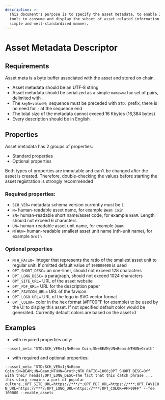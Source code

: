 ```yaml
---
description: >-
  This document's purpose is to specify the asset metadata, to enable 3rd party
  tools to consume and display the subset of asset-related information in a
  simple and well-standardized manner.
---
```


# Asset Metadata Descriptor

## Requirements

Asset meta is a byte buffer associated with the asset and stored on chain.

* Asset metadata should be an UTF-8 string
* Asset metadata should be serialized as a simple `name=value` set of pairs, delimited with `;`
* The `keyN=valueN;` sequence must be preceded with `STD:` prefix, there is no need for `;` at the sequence end
* The total size of the metadata cannot exceed 16 Kbytes (16,384 bytes)
* Every description should be in English

## Properties

Asset metadata has 2 groups of properties:

* Standard properties
* Optional properties


Both types of properties are immutable and can't be changed after the asset is created. Therefore, double-checking the values before starting the asset registration is strongly recommended


### Required properties:

* `SCH_VER=` metadata schema version currently must be `1`
* `N=` human-readable asset name, for example `Beam Coin`
* `SN=` human-readable short name/asset code, for example `BEAM`. Length should not exceed 6 characters
* `UN=` human-readable asset unit name, for example `Beam`
* `NTHUN=` human-readable smallest asset unit name (nth-unit name), for example `Groth`

### Optional properties

* `NTH_RATIO=` integer that represents the ratio of the smallest asset unit to regular unit. If omitted default value of `100000000` is used
* `OPT_SHORT_DESC=` an one-liner, should not exceed 128 characters
* `OPT_LONG_DESC=` a paragraph, should not exceed 1024 characters
* `OPT_SITE_URL=` URL of the asset website
* `OPT_PDF_URL=` URL for the description paper
* `OPT_FAVICON_URL=` URL of the favicon
* `OPT_LOGO_URL=` URL of the logo in SVG vector format
* `OPT_COLOR=` color in the hex format (#FF00FF for example) to be used by the UI to display this asset. If not specified default color would be generated. Currently default colors are based on the asset id

## Examples

* with required properties only:

`--asset_meta "STD:SCH_VER=1;N=Beam Coin;SN=BEAM;UN=Beam;NTHUN=Groth"`

* with required and optional properties:

`--asset_meta "STD:SCH_VER=1;N=Beam Coin;SN=BEAM;UN=Beam;NTHUN=Groth;NTH_RATIO=1000;OPT_SHORT_DESC=Off with their heads!;OPT_LONG_DESC=The fact that this catch phrase ... this story remains a part of popular culture.;OPT_SITE_URL=https://***/*;OPT_PDF_URL=https://***;OPT_FAVICON_URL=https://***/;OPT_LOGO_URL=https://***;OPT_COLOR=#FF00FF" --fee 100000 --enable_assets`
